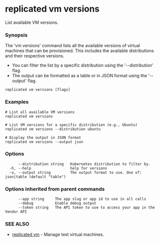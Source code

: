 # replicated vm versions

List available VM versions.

### Synopsis

The 'vm versions' command lists all the available versions of virtual machines that can be provisioned. This includes the available distributions and their respective versions.

- You can filter the list by a specific distribution using the '--distribution' flag.
- The output can be formatted as a table or in JSON format using the '--output' flag.

```
replicated vm versions [flags]
```

### Examples

```
# List all available VM versions
replicated vm versions

# List VM versions for a specific distribution (e.g., Ubuntu)
replicated vm versions --distribution ubuntu

# Display the output in JSON format
replicated vm versions --output json
```

### Options

```
      --distribution string   Kubernetes distribution to filter by.
  -h, --help                  help for versions
  -o, --output string         The output format to use. One of: json|table (default "table")
```

### Options inherited from parent commands

```
      --app string     The app slug or app id to use in all calls
      --debug          Enable debug output
      --token string   The API token to use to access your app in the Vendor API
```

### SEE ALSO

* [replicated vm](replicated-cli-vm)	 - Manage test virtual machines.